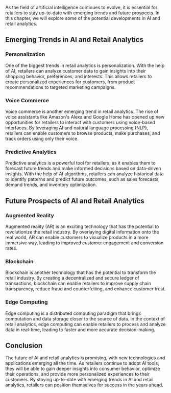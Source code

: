 
As the field of artificial intelligence continues to evolve, it is essential for retailers to stay up-to-date with emerging trends and future prospects. In this chapter, we will explore some of the potential developments in AI and retail analytics.

Emerging Trends in AI and Retail Analytics
------------------------------------------

### Personalization

One of the biggest trends in retail analytics is personalization. With the help of AI, retailers can analyze customer data to gain insights into their shopping behavior, preferences, and interests. This allows retailers to create personalized experiences for customers, from product recommendations to targeted marketing campaigns.

### Voice Commerce

Voice commerce is another emerging trend in retail analytics. The rise of voice assistants like Amazon's Alexa and Google Home has opened up new opportunities for retailers to interact with customers using voice-based interfaces. By leveraging AI and natural language processing (NLP), retailers can enable customers to browse products, make purchases, and track orders using only their voice.

### Predictive Analytics

Predictive analytics is a powerful tool for retailers, as it enables them to forecast future trends and make informed decisions based on data-driven insights. With the help of AI algorithms, retailers can analyze historical data to identify patterns and predict future outcomes, such as sales forecasts, demand trends, and inventory optimization.

Future Prospects of AI and Retail Analytics
-------------------------------------------

### Augmented Reality

Augmented reality (AR) is an exciting technology that has the potential to revolutionize the retail industry. By overlaying digital information onto the real world, AR can enable customers to visualize products in a more immersive way, leading to improved customer engagement and conversion rates.

### Blockchain

Blockchain is another technology that has the potential to transform the retail industry. By creating a decentralized and secure ledger of transactions, blockchain can enable retailers to improve supply chain transparency, reduce fraud and counterfeiting, and enhance customer trust.

### Edge Computing

Edge computing is a distributed computing paradigm that brings computation and data storage closer to the source of data. In the context of retail analytics, edge computing can enable retailers to process and analyze data in real-time, leading to faster and more accurate decision-making.

Conclusion
----------

The future of AI and retail analytics is promising, with new technologies and applications emerging all the time. As retailers continue to adopt AI tools, they will be able to gain deeper insights into consumer behavior, optimize their operations, and provide more personalized experiences to their customers. By staying up-to-date with emerging trends in AI and retail analytics, retailers can position themselves for success in the years ahead.

